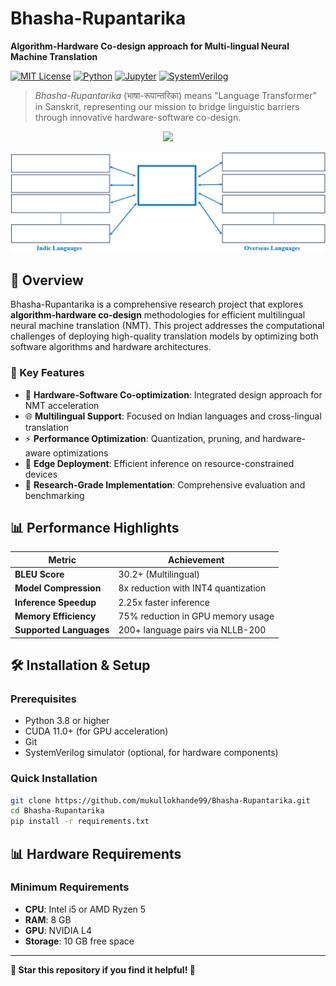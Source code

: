 # Bhasha-Rupantarika
**Algorithm-Hardware Co-design approach for Multi-lingual Neural Machine Translation**

[![MIT License](https://img.shields.io/badge/License-MIT-green.svg)](https://choosealicense.com/licenses/mit/)
[![Python](https://img.shields.io/badge/Python-3.8+-blue.svg)](https://www.python.org/downloads/)
[![Jupyter](https://img.shields.io/badge/Jupyter-Notebook-orange.svg)](https://jupyter.org/)
[![SystemVerilog](https://img.shields.io/badge/Hardware-SystemVerilog-red.svg)](https://en.wikipedia.org/wiki/SystemVerilog)

> *Bhasha-Rupantarika* (भाषा-रूपान्तरिका) means "Language Transformer" in Sanskrit, representing our mission to bridge linguistic barriers through innovative hardware-software co-design.
<p align="center">
  <a href="https://mukullokhande99.github.io/Bhasha-Rupantarika/">
    <img src="https://img.shields.io/badge/🚀%20For%20Detailed%20Description-Click%20Here-blue?style=for-the-badge&logo=github" />
  </a>
</p>

<!-- Add your project banner/architecture image here -->
![Results from quantized INT4 model](images/git_nlp.png)

## 🚀 Overview

Bhasha-Rupantarika is a comprehensive research project that explores **algorithm-hardware co-design** methodologies for efficient multilingual neural machine translation (NMT). This project addresses the computational challenges of deploying high-quality translation models by optimizing both software algorithms and hardware architectures.

### 🎯 Key Features

- 🔧 **Hardware-Software Co-optimization**: Integrated design approach for NMT acceleration
- 🌐 **Multilingual Support**: Focused on Indian languages and cross-lingual translation
- ⚡ **Performance Optimization**: Quantization, pruning, and hardware-aware optimizations
- 📱 **Edge Deployment**: Efficient inference on resource-constrained devices
- 🔬 **Research-Grade Implementation**: Comprehensive evaluation and benchmarking

## 📊 Performance Highlights

| Metric | Achievement |
|--------|-------------|
| **BLEU Score** | 30.2+ (Multilingual) |
| **Model Compression** | 8x reduction with INT4 quantization |
| **Inference Speedup** | 2.25x faster inference |
| **Memory Efficiency** | 75% reduction in GPU memory usage |
| **Supported Languages** | 200+ language pairs via NLLB-200 |

## 🛠️ Installation & Setup

### Prerequisites

- Python 3.8 or higher
- CUDA 11.0+ (for GPU acceleration)
- Git
- SystemVerilog simulator (optional, for hardware components)

### Quick Installation
```bash
git clone https://github.com/mukullokhande99/Bhasha-Rupantarika.git
cd Bhasha-Rupantarika
pip install -r requirements.txt
```

## 📊 Hardware Requirements

### Minimum Requirements
- **CPU**: Intel i5 or AMD Ryzen 5
- **RAM**: 8 GB
- **GPU**: NVIDIA L4 
- **Storage**: 10 GB free space
---

**🌟 Star this repository if you find it helpful! 🌟**


